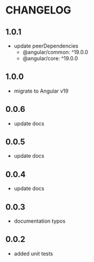 # CHANGELOG

## 1.0.1

- update peerDependencies
  - @angular/common: ^19.0.0
  - @angular/core: ^19.0.0

## 1.0.0

- migrate to Angular v19

## 0.0.6

- update docs

## 0.0.5

- update docs

## 0.0.4

- update docs

## 0.0.3

 - documentation typos

## 0.0.2

 - added unit tests

